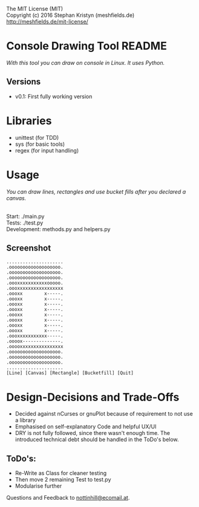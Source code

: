 The MIT License (MIT) <br>
Copyright (c) 2016 Stephan Kristyn (meshfields.de) <br>
http://meshfields.de/mit-license/ <br>

# Console Drawing Tool README

*With this tool you can draw on console in Linux. It uses Python.*

## Versions

- v0.1: First fully working version

# Libraries

- unittest (for TDD)
- sys (for basic tools)
- regex (for input handling)

# Usage

*You can draw lines, rectangles and use bucket fills after you declared a canvas.*<br><br>

Start: ./main.py <br>
Tests: ./test.py <br>
Development: methods.py and helpers.py <br>


## Screenshot

    .....................
    .ooooooooooooooooooo.
    .ooooooooooooooooooo.
    .ooooooooooooooooooo.
    .oooxxxxxxxxxxxooooo.
    .oooxxxxxxxxxxxxxxxxx
    .oooxx        x-----.
    .oooxx        x-----.
    .oooxx        x-----.
    .oooxx        x-----.
    .oooxx        x-----.
    .oooxx        x-----.
    .oooxx        x-----.
    .oooxx        x-----.
    .oooxxxxxxxxxxx-----.
    .oooox--------------.
    .ooooxxxxxxxxxxxxxxxx
    .ooooooooooooooooooo.
    .ooooooooooooooooooo.
    .ooooooooooooooooooo.
    .....................
    [Line] [Canvas] [Rectangle] [Bucketfill] [Quit]


# Design-Decisions and Trade-Offs

- Decided against nCurses or gnuPlot because of requirement to not use a library
- Emphasised on self-explanatory Code and helpful UX/UI
- DRY is not fully followed, since there wasn't enough time. The introduced technical debt should be handled in the ToDo's below.

## ToDo's: 

- Re-Write as Class for cleaner testing
- Then move 2 remaining Test to test.py
- Modularise further

Questions and Feedback to nottinhill@ecomail.at.